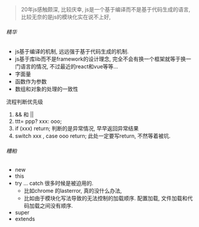 > 20年js感触颇深, 比较庆幸, js是一个基于编译而不是基于代码生成的语言, 比较无奈的是js的模块化实在说不上好, 

###### 精华

- js基于编译的机制, 远远强于基于代码生成的机制.
- js基于库lib而不是framework的设计理念, 完全不会有换一个框架就等于换一门语言的情况, 不过最近的react和vue等等...
- 字面量
- 函数作为参数
- 数组和对象的处理的一致性

流程判断优先级

1. && 和 ||
2. ttt= ppp? xxx: ooo;
3. if (xxx) return; 判断的是异常情况, 早早返回异常结果
4. switch xxx , case ooo return; 此处一定要写return, 不然等着被坑.





###### 糟粕

- new
- this
- try ... catch  很多时候是被迫用的. 
  - 比如chrome 的lasterror, 真的没什么办法, 
  - 比如由于模块化写法导致的无法控制的加载顺序. 配置加载, 文件加载和代码加载之间没有顺序.
- super
- extends

